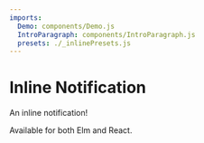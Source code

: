 ```yaml
---
imports:
  Demo: components/Demo.js
  IntroParagraph: components/IntroParagraph.js
  presets: ./_inlinePresets.js
---
```


# Inline Notification

<IntroParagraph>

An inline notification!

Available for both Elm and React.

</IntroParagraph>

<Demo presets={presets} />
